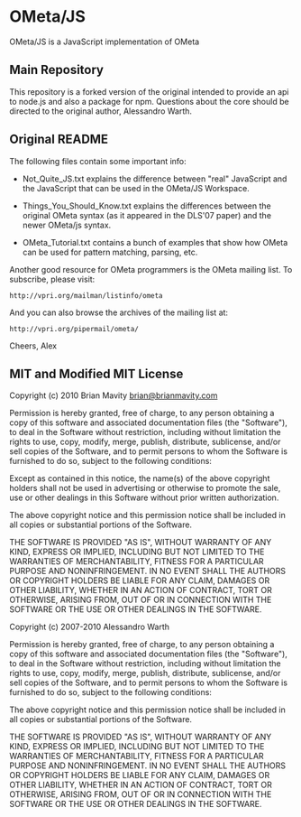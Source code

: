 # OMeta/JS

OMeta/JS is a JavaScript implementation of OMeta

## Main Repository

This repository is a forked version of the original intended to
provide an api to node.js and also a package for npm. Questions
about the core should be directed to the original author, Alessandro
Warth.

## Original README

The following files contain some important info:

* Not_Quite_JS.txt explains the difference between "real" JavaScript and
  the JavaScript that can be used in the OMeta/JS Workspace.

* Things_You_Should_Know.txt explains the differences between the original
  OMeta syntax (as it appeared in the DLS'07 paper) and the newer OMeta/js
  syntax.

* OMeta_Tutorial.txt contains a bunch of examples that show how OMeta
  can be used for pattern matching, parsing, etc.

Another good resource for OMeta programmers is the OMeta mailing list. To
subscribe, please visit:

    http://vpri.org/mailman/listinfo/ometa

And you can also browse the archives of the mailing list at:

    http://vpri.org/pipermail/ometa/

Cheers,
Alex 

## MIT and Modified MIT License

Copyright (c) 2010 Brian Mavity <brian@brianmavity.com>

Permission is hereby granted, free of charge, to any person obtaining a copy
of this software and associated documentation files (the "Software"), to deal
in the Software without restriction, including without limitation the rights
to use, copy, modify, merge, publish, distribute, sublicense, and/or sell
copies of the Software, and to permit persons to whom the Software is
furnished to do so, subject to the following conditions:

Except as contained in this notice, the name(s) of the above copyright
holders shall not be used in advertising or otherwise to promote the sale,
use or other dealings in this Software without prior written authorization.

The above copyright notice and this permission notice shall be included in
all copies or substantial portions of the Software.

THE SOFTWARE IS PROVIDED "AS IS", WITHOUT WARRANTY OF ANY KIND, EXPRESS OR
IMPLIED, INCLUDING BUT NOT LIMITED TO THE WARRANTIES OF MERCHANTABILITY,
FITNESS FOR A PARTICULAR PURPOSE AND NONINFRINGEMENT. IN NO EVENT SHALL THE
AUTHORS OR COPYRIGHT HOLDERS BE LIABLE FOR ANY CLAIM, DAMAGES OR OTHER
LIABILITY, WHETHER IN AN ACTION OF CONTRACT, TORT OR OTHERWISE, ARISING FROM,
OUT OF OR IN CONNECTION WITH THE SOFTWARE OR THE USE OR OTHER DEALINGS IN
THE SOFTWARE.



Copyright (c) 2007-2010 Alessandro Warth

Permission is hereby granted, free of charge, to any person obtaining a copy
of this software and associated documentation files (the "Software"), to deal
in the Software without restriction, including without limitation the rights
to use, copy, modify, merge, publish, distribute, sublicense, and/or sell
copies of the Software, and to permit persons to whom the Software is
furnished to do so, subject to the following conditions:

The above copyright notice and this permission notice shall be included in
all copies or substantial portions of the Software.

THE SOFTWARE IS PROVIDED "AS IS", WITHOUT WARRANTY OF ANY KIND, EXPRESS OR
IMPLIED, INCLUDING BUT NOT LIMITED TO THE WARRANTIES OF MERCHANTABILITY,
FITNESS FOR A PARTICULAR PURPOSE AND NONINFRINGEMENT. IN NO EVENT SHALL THE
AUTHORS OR COPYRIGHT HOLDERS BE LIABLE FOR ANY CLAIM, DAMAGES OR OTHER
LIABILITY, WHETHER IN AN ACTION OF CONTRACT, TORT OR OTHERWISE, ARISING FROM,
OUT OF OR IN CONNECTION WITH THE SOFTWARE OR THE USE OR OTHER DEALINGS IN
THE SOFTWARE.
